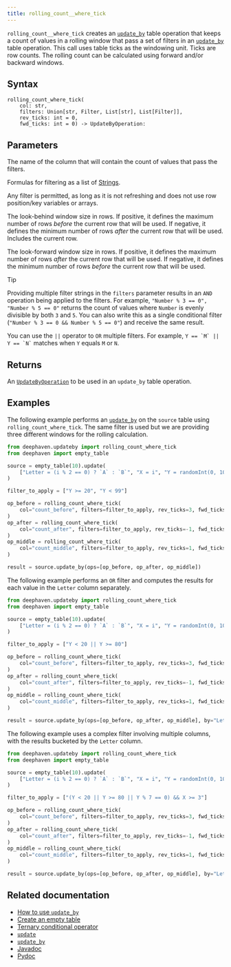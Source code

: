 ```yaml
---
title: rolling_count__where_tick
---
```


`rolling_count__where_tick` creates an [`update_by`](./updateBy.md) table operation that keeps a count of values in a rolling window that pass a set of filters in an [`update_by`](./updateBy.md) table operation. This call uses table ticks as the
windowing unit. Ticks are row counts. The rolling count can be calculated using forward and/or backward windows.

## Syntax

```
rolling_count_where_tick(
    col: str,
    filters: Union[str, Filter, List[str], List[Filter]],
    rev_ticks: int = 0,
    fwd_ticks: int = 0) -> UpdateByOperation:
```

## Parameters

<ParamTable>
<Param name="col" type="str">

The name of the column that will contain the count of values that pass the filters.

</Param>
<Param name="filters" type="Union[str, Filter, Sequence[str], Sequence[Filter]]">

Formulas for filtering as a list of [Strings](../../query-language/types/strings.md).

Any filter is permitted, as long as it is not refreshing and does not use row position/key variables or arrays.

</Param>
<Param name="rev_ticks" type="int">

The look-behind window size in rows. If positive, it defines the maximum number of rows _before_ the current row that will be used. If negative, it defines the minimum number of rows _after_ the current row that will be used. Includes the current row.

</Param>
<Param name="fwd_ticks" type="int">

The look-forward window size in rows. If positive, it defines the maximum number of rows _after_ the current row that will be used. If negative, it defines the minimum number of rows _before_ the current row that will be used.

</Param>
</ParamTable>

> [!TIP]
> Providing multiple filter strings in the `filters` parameter results in an `AND` operation being applied to the
> filters. For example,
> `"Number % 3 == 0", "Number % 5 == 0"` returns the count of values where `Number` is evenly divisible by
> both `3` and `5`. You can also write this as a single conditional filter (`"Number % 3 == 0 && Number % 5 == 0"`) and
> receive the same result.
>
> You can use the `||` operator to `OR` multiple filters. For example, `` Y == `M` || Y == `N` `` matches when `Y` equals
> `M` or `N`.

## Returns

An [`UpdateByOperation`](./updateBy.md#parameters) to be used in an `update_by` table operation.

## Examples

The following example performs an [`update_by`](./updateBy.md) on the `source` table using `rolling_count_where_tick`. The same filter is used but we are providing three different windows for the rolling calculation.

```python order=source,result
from deephaven.updateby import rolling_count_where_tick
from deephaven import empty_table

source = empty_table(10).update(
    ["Letter = (i % 2 == 0) ? `A` : `B`", "X = i", "Y = randomInt(0, 100)"]
)

filter_to_apply = ["Y >= 20", "Y < 99"]

op_before = rolling_count_where_tick(
    col="count_before", filters=filter_to_apply, rev_ticks=3, fwd_ticks=-1
)
op_after = rolling_count_where_tick(
    col="count_after", filters=filter_to_apply, rev_ticks=-1, fwd_ticks=3
)
op_middle = rolling_count_where_tick(
    col="count_middle", filters=filter_to_apply, rev_ticks=1, fwd_ticks=1
)

result = source.update_by(ops=[op_before, op_after, op_middle])
```

The following example performs an `OR` filter and computes the results for each value in the `Letter` column separately.

```python order=source,result
from deephaven.updateby import rolling_count_where_tick
from deephaven import empty_table

source = empty_table(10).update(
    ["Letter = (i % 2 == 0) ? `A` : `B`", "X = i", "Y = randomInt(0, 100)"]
)

filter_to_apply = ["Y < 20 || Y >= 80"]

op_before = rolling_count_where_tick(
    col="count_before", filters=filter_to_apply, rev_ticks=3, fwd_ticks=-1
)
op_after = rolling_count_where_tick(
    col="count_after", filters=filter_to_apply, rev_ticks=-1, fwd_ticks=3
)
op_middle = rolling_count_where_tick(
    col="count_middle", filters=filter_to_apply, rev_ticks=1, fwd_ticks=1
)

result = source.update_by(ops=[op_before, op_after, op_middle], by="Letter")
```

The following example uses a complex filter involving multiple columns, with the results bucketed by the `Letter` column.

```python order=source,result
from deephaven.updateby import rolling_count_where_tick
from deephaven import empty_table

source = empty_table(10).update(
    ["Letter = (i % 2 == 0) ? `A` : `B`", "X = i", "Y = randomInt(0, 100)"]
)

filter_to_apply = ["(Y < 20 || Y >= 80 || Y % 7 == 0) && X >= 3"]

op_before = rolling_count_where_tick(
    col="count_before", filters=filter_to_apply, rev_ticks=3, fwd_ticks=-1
)
op_after = rolling_count_where_tick(
    col="count_after", filters=filter_to_apply, rev_ticks=-1, fwd_ticks=3
)
op_middle = rolling_count_where_tick(
    col="count_middle", filters=filter_to_apply, rev_ticks=1, fwd_ticks=1
)

result = source.update_by(ops=[op_before, op_after, op_middle], by="Letter")
```

## Related documentation

- [How to use `update_by`](../../../how-to-guides/rolling-aggregations.md)
- [Create an empty table](../../../how-to-guides/new-and-empty-table.md#empty_table)
- [Ternary conditional operator](../../../how-to-guides/ternary-if-how-to.md)
- [`update`](../select/update.md)
- [`update_by`](./updateBy.md)
- [Javadoc](https://deephaven.io/core/javadoc/io/deephaven/api/updateby/UpdateByOperation.html#RollingCountWhere(long,long,java.lang.String,java.lang.String...))
- [Pydoc](/core/pydoc/code/deephaven.updateby.html#deephaven.updateby.rolling_count_where_tick)
